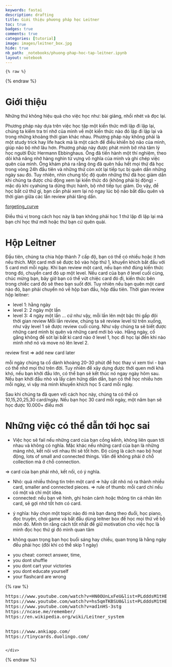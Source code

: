 ```yaml
---
keywords: fastai
description: drafting
title: Giới thiệu phương pháp học Leitner 
toc: true 
badges: true
comments: true
categories: [tutorial]
image: images/leitner_box.jpg
hide: true
nb_path: _notebooks/phuong-phap-hoc-tap-leitner.ipynb
layout: notebook
---
```


<!--
#################################################
### THIS FILE WAS AUTOGENERATED! DO NOT EDIT! ###
#################################################
# file to edit: _notebooks/phuong-phap-hoc-tap-leitner.ipynb
-->

<div class="container" id="notebook-container">
        
    {% raw %}
    
<div class="cell border-box-sizing code_cell rendered">

</div>
    {% endraw %}

<div class="cell border-box-sizing text_cell rendered"><div class="inner_cell">
<div class="text_cell_render border-box-sizing rendered_html">
<h1 id="Gi&#7899;i-thi&#7879;u">Gi&#7899;i thi&#7879;u<a class="anchor-link" href="#Gi&#7899;i-thi&#7879;u"> </a></h1>
</div>
</div>
</div>
<div class="cell border-box-sizing text_cell rendered"><div class="inner_cell">
<div class="text_cell_render border-box-sizing rendered_html">
<p>Những thứ không hiệu quả cho việc học như: bài giảng, nhồi nhét và đọc lại.</p>
<p>Phương pháp này dựa trên việc học tập một kiến thức mới lặp đi lặp lại, chúng ta kiểm tra trí nhớ của mình về một kiến thức nào đó lặp đi lặp lại và trong những khoảng thời gian khác nhau. Phương pháp này không phải là một study trick hay life hack mà là một cách để điều khiển bộ não của mình, giúp não bộ nhớ lâu hơn.
Phương pháp này được phát minh bở nhà tâm lý học người Đức Hermann Ebbinghaus. Ông đã tiến hành một thí nghiệm, theo dõi khả năng nhớ hàng nghìn từ vựng vô nghĩa của mình và ghi chép việc quên của mình. Ông khám phá ra rằng ông đã quên hầu hết mọi thứ đã học trong vòng 24h đầu tiên và những thứ còn xót lại tiếp tục bị quên dần những ngày sau đó. Tuy nhiên, nhìn chung tốc độ quên những thứ đã học giảm dần khi chúng ta được chủ động xem lại kiến thức đó (không phải bị động) - mặc dù khi cyahúng ta dừng thực hành, bộ nhớ tiếp tục giảm. Do vậy, để học bất cứ thứ gì, bạn cần phải xem lại nó ngay lúc bộ não bắt đầu quên và thời gian giữa các lần review phải tăng dần.</p>
<p><a href="images.forgetting_curve.png">forgeting_curve</a></p>
<p>Điều thú vị trong cách học này là bạn không phải học 1 thứ lặp đi lặp lại mà bạn chỉ học thứ mới hoặc thứ bạn cứ quên quài.</p>

</div>
</div>
</div>
<div class="cell border-box-sizing text_cell rendered"><div class="inner_cell">
<div class="text_cell_render border-box-sizing rendered_html">
<h1 id="H&#7897;p-Leitner">H&#7897;p Leitner<a class="anchor-link" href="#H&#7897;p-Leitner"> </a></h1>
</div>
</div>
</div>
<div class="cell border-box-sizing text_cell rendered"><div class="inner_cell">
<div class="text_cell_render border-box-sizing rendered_html">
<p>Đầu tiên, chúng ta chia hộp thành 7 cấp độ, bạn có thể có nhiều hoặc ít hơn nếu thích.
Một card mới sẽ được bỏ vào hộp thứ 1, khuyến khich bắt đầu với 5 card mơi mỗi ngày. 
Khi bạn review một card, nếu bạn nhớ đúng kiến thức trong đó, chuyển card đó up một level. Nếu card của bạn ở level cuối cùng, chúc mừng bạn, bây giờ bạn có thể vứt chiệc card đó đi, kiến thức bên trong chiếc card đó sẽ theo bạn suốt đời.
Tuy nhiên nếu bạn quên một card nào đó, bạn phải chuyển nó về hộp ban đầu, hộp đầu tiên.
Thời gian review hộp leitner:</p>
<ul>
<li>level 1: hằng ngày</li>
<li>level 2: 2 ngày một lần</li>
<li>level 3: 4 ngày một lần
... cứ như vậy, mỗi lần lên một bậc thì gấp đôi thời gian review
<a href="schedule"></a>
Mỗi lần review, chúng ta sẽ review level từ trên xuống, như vậy level 1 sẽ được review cuối cùng. Như vậy chúng ta sẽ biết được những card mình bị quên và những card mới bỏ vào.
Hằng ngày, cố gắng không để sót lại bất kì card nào ở level 1, học đi học lại đến khi nào mình nhớ nó và move nó lên level 2.</li>
</ul>
<p>review first =&gt; add new card later</p>
<p>mỗi ngày chúng ta cố dành khoảng 20-30 phút để học thay vì xem tivi - bạn có thể nhớ mọi thứ trên đời. Tuy nhiên để xây dựng được thới quen mới khá khó, nếu bạn khởi đầu lớn, có thể bạn sẽ kết thúc nó ngay ngày hôm sau. Nếu bạn khởi đầu nhỏ và lấy cảm hứng dần dần, bạn có thể học nhiều hơn mỗi ngày, vì vậy mà mình khuyến khích học 5 card mỗi ngày.</p>
<p>Sau khi chúng ta đã quen với cách học này, chúng ta có thể có 10,15,20,25,30 card/ngày.
Nếu bạn học 30 card mỗi ngày, một năm bạn sẽ học được 10.000+ điều mới</p>

</div>
</div>
</div>
<div class="cell border-box-sizing text_cell rendered"><div class="inner_cell">
<div class="text_cell_render border-box-sizing rendered_html">
<h1 id="Nh&#7919;ng-vi&#7879;c-c&#243;-th&#7875;-d&#7851;n-t&#7899;i-h&#7885;c-sai">Nh&#7919;ng vi&#7879;c c&#243; th&#7875; d&#7851;n t&#7899;i h&#7885;c sai<a class="anchor-link" href="#Nh&#7919;ng-vi&#7879;c-c&#243;-th&#7875;-d&#7851;n-t&#7899;i-h&#7885;c-sai"> </a></h1>
</div>
</div>
</div>
<div class="cell border-box-sizing text_cell rendered"><div class="inner_cell">
<div class="text_cell_render border-box-sizing rendered_html">
<ul>
<li>Việc học sẽ fail nếu những card của bạn cồng kềnh, không liên quan tới nhau và không có nghĩa. Mặc khác nếu những card của bạn là những mảng nhỏ, kết nôi vơi nhau thì sẽ tốt hơn. Đó cũng là cách nao bộ hoạt động, lots of small and connected things. Vấn đề không phải ở chỗ collection mà ở chỗ connection.</li>
</ul>
<p>=&gt; card của bạn phải nhỏ, kết nối, có ý nghĩa.</p>

</div>
</div>
</div>
<div class="cell border-box-sizing text_cell rendered"><div class="inner_cell">
<div class="text_cell_render border-box-sizing rendered_html">
<ul>
<li>Nhỏ: quá nhiều thông tin trên một card =&gt; hãy cắt nhỏ nó ra thành nhiều card, smaller and connected pieces. =&gt; rule of thumb: mỗi card chỉ nếu có một và chỉ một idea. </li>
<li>connected: nếu bạn vẽ hình, ghi hoàn cảnh hoặc thông tin cá nhân lên card, sẽ gợi nhớ tốt hơn có card.</li>
<li><p>ý nghĩa: hãy chọn một topic nào đó mà bạn đang theo đuổi, học piano, đọc truyện, chơi game và bắt đầu dùng leitner box để học mọi thứ về bộ môn đó. Mình tin rằng cách tốt nhất để giữ motivation cho việc học là mình đọc học thứ gì đó mình quan tâm</p>
</li>
<li><p>không quan trọng bạn học buổi sáng hay chiều, quan trọng là hằng ngày đều phải học (đôi khi có thể skip 1 ngày)</p>
</li>
</ul>

</div>
</div>
</div>
<div class="cell border-box-sizing text_cell rendered"><div class="inner_cell">
<div class="text_cell_render border-box-sizing rendered_html">
<ul>
<li>you cheat: correct answer, time, </li>
<li>you dont shuffle</li>
<li>you dont cart your victories</li>
<li>you dont educate yourself</li>
<li>your flashcard are wrong</li>
</ul>

</div>
</div>
</div>
    {% raw %}
    
<div class="cell border-box-sizing code_cell rendered">
<div class="input">

<div class="inner_cell">
    <div class="input_area">
<div class=" highlight hl-ipython3"><pre><span></span><span class="n">https</span><span class="p">:</span><span class="o">//</span><span class="n">www</span><span class="o">.</span><span class="n">youtube</span><span class="o">.</span><span class="n">com</span><span class="o">/</span><span class="n">watch</span><span class="err">?</span><span class="n">v</span><span class="o">=</span><span class="n">HN0OUnLxFeU</span><span class="o">&amp;</span><span class="nb">list</span><span class="o">=</span><span class="n">PLdddsM1tHEe</span><span class="o">-</span><span class="n">I7QpcFmoNsmwP3dWH_3s_</span>
<span class="n">https</span><span class="p">:</span><span class="o">//</span><span class="n">www</span><span class="o">.</span><span class="n">youtube</span><span class="o">.</span><span class="n">com</span><span class="o">/</span><span class="n">watch</span><span class="err">?</span><span class="n">v</span><span class="o">=</span><span class="n">hs5qmTKBSU0</span><span class="o">&amp;</span><span class="nb">list</span><span class="o">=</span><span class="n">PLdddsM1tHEe</span><span class="o">-</span><span class="n">I7QpcFmoNsmwP3dWH_3s_</span><span class="o">&amp;</span><span class="n">index</span><span class="o">=</span><span class="mi">3</span>
<span class="n">https</span><span class="p">:</span><span class="o">//</span><span class="n">www</span><span class="o">.</span><span class="n">youtube</span><span class="o">.</span><span class="n">com</span><span class="o">/</span><span class="n">watch</span><span class="err">?</span><span class="n">v</span><span class="o">=</span><span class="n">ad1nHS</span><span class="o">-</span><span class="mi">3</span><span class="n">stg</span>
<span class="n">https</span><span class="p">:</span><span class="o">//</span><span class="n">ncase</span><span class="o">.</span><span class="n">me</span><span class="o">/</span><span class="n">remember</span><span class="o">/</span>
<span class="n">https</span><span class="p">:</span><span class="o">//</span><span class="n">en</span><span class="o">.</span><span class="n">wikipedia</span><span class="o">.</span><span class="n">org</span><span class="o">/</span><span class="n">wiki</span><span class="o">/</span><span class="n">Leitner_system</span>
    
<span class="n">https</span><span class="p">:</span><span class="o">//</span><span class="n">www</span><span class="o">.</span><span class="n">ankiapp</span><span class="o">.</span><span class="n">com</span><span class="o">/</span>
<span class="n">https</span><span class="p">:</span><span class="o">//</span><span class="n">tinycards</span><span class="o">.</span><span class="n">duolingo</span><span class="o">.</span><span class="n">com</span><span class="o">/</span>
</pre></div>

    </div>
</div>
</div>

</div>
    {% endraw %}

</div>
 


